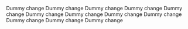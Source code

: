 Dummy change
Dummy change
Dummy change
Dummy change
Dummy change
Dummy change
Dummy change
Dummy change
Dummy change
Dummy change
Dummy change
Dummy change
